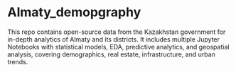 # Almaty_demopgraphy
This repo contains open-source data from the Kazakhstan government for in-depth analytics of Almaty and its districts. It includes multiple Jupyter Notebooks with statistical models, EDA, predictive analytics, and geospatial analysis, covering demographics, real estate, infrastructure, and urban trends.
